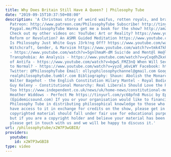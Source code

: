 ```yaml
---
title: Why Does Britain Still Have A Queen? | Philosophy Tube
date: "2019-09-15T10:37:50+08:00"
description: 'A Christmas story of weird waifus, rotten royals, and brave bisexuals
  Patreon: http://www.patreon.com/PhilosophyTube Subscribe! http://tinyurl.com/pr99a46
  Paypal.me/PhilosophyTube Wanna get me a book for the show? http://amzn.eu/5JAYdOd
  Check out my other videos on: YouTube: Art or Reality? https://www.youtube.com/watch?v=kVav1ri65Ws
  Reform or Revolution? An ASMR Guided Meditation https://www.youtube.com/watch?v=TxAsNEGcgq0
  Is Philosophy Just White Guys J3rk!ng Off? https://www.youtube.com/watch?v=weiz9wbIcGQ
  Witchcraft, Gender, & Marxism https://www.youtube.com/watch?v=tmk47kh7fiE Elon Musk
  - https://www.youtube.com/watch?v=5gnlhmaM-dM Suic!de and Ment@l He@lth ★- https://www.youtube.com/watch?v=eQNw2FBdpyE
  Transphobia: An Analysis - https://www.youtube.com/watch?v=yCxqdhZkxCo The Philosophy
  of Antifa - https://www.youtube.com/watch?v=bgwS_FMZ3nQ When Will Security Go Back
  to Normal? - https://www.youtube.com/watch?v=yyzd_a6vLWY Facebook: http://tinyurl.com/jgjek5w
  Twitter: @PhilosophyTube Email: ollysphilosophychannel@gmail.com Google+: google.com/+thephilosophytube
  realphilosophytube.tumblr.com Bibliography: Shaun: Abolish the Monarchy! https://www.youtube.com/watch?v=yiE2DLqJB8U
  Walter Bagehot - the English Constitution Hilary Mantel - Royal Bodies https://www.lrb.co.uk/v35/n04/hilary-mantel/royal-bodies
  Guy Keleny - Constitutional Monarchy: Real Liberals Should Love the Royal Family
  Too https://www.independent.co.uk/news/uk/home-news/constitutional-monarchy-real-liberals-should-love-the-royal-family-too-9025242.html
  Heather Widdows - Perfect Me https://tinyurl.com/yc68pfn8 Music by Epidemic Sound
  (Epidemicsound.com) If you or your organisation would like to financially support
  Philosophy Tube in distributing philosophical knowledge to those who might not otherwise
  have access to it in exchange for credits on the show, please get in touch! Any
  copyrighted material should fall under fair use for educational purposes or commentary,
  but if you are a copyright holder and believe your material has been used unfairly
  please get in touch with us and we will be happy to discuss it.'
url: /philosophytube/x2W7P3wGBI8/
providers:
  youtube:
    id: x2W7P3wGBI8
type: video
---
```

